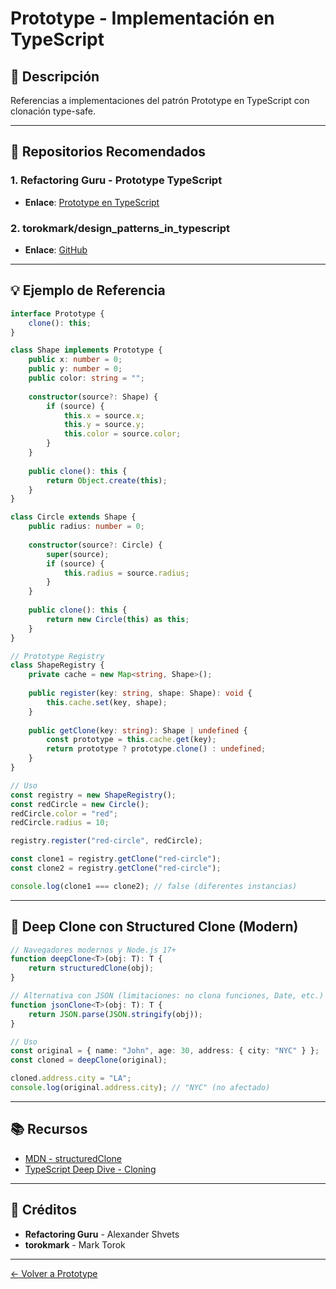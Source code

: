 # Prototype - Implementación en TypeScript

## 📖 Descripción

Referencias a implementaciones del patrón Prototype en TypeScript con clonación type-safe.

---

## 🌟 Repositorios Recomendados

### 1. **Refactoring Guru - Prototype TypeScript**
- **Enlace**: [Prototype en TypeScript](https://refactoring.guru/design-patterns/prototype/typescript/example)

### 2. **torokmark/design_patterns_in_typescript**
- **Enlace**: [GitHub](https://github.com/torokmark/design_patterns_in_typescript)

---

## 💡 Ejemplo de Referencia

```typescript
interface Prototype {
    clone(): this;
}

class Shape implements Prototype {
    public x: number = 0;
    public y: number = 0;
    public color: string = "";
    
    constructor(source?: Shape) {
        if (source) {
            this.x = source.x;
            this.y = source.y;
            this.color = source.color;
        }
    }
    
    public clone(): this {
        return Object.create(this);
    }
}

class Circle extends Shape {
    public radius: number = 0;
    
    constructor(source?: Circle) {
        super(source);
        if (source) {
            this.radius = source.radius;
        }
    }
    
    public clone(): this {
        return new Circle(this) as this;
    }
}

// Prototype Registry
class ShapeRegistry {
    private cache = new Map<string, Shape>();
    
    public register(key: string, shape: Shape): void {
        this.cache.set(key, shape);
    }
    
    public getClone(key: string): Shape | undefined {
        const prototype = this.cache.get(key);
        return prototype ? prototype.clone() : undefined;
    }
}

// Uso
const registry = new ShapeRegistry();
const redCircle = new Circle();
redCircle.color = "red";
redCircle.radius = 10;

registry.register("red-circle", redCircle);

const clone1 = registry.getClone("red-circle");
const clone2 = registry.getClone("red-circle");

console.log(clone1 === clone2); // false (diferentes instancias)
```

---

## 🔧 Deep Clone con Structured Clone (Modern)

```typescript
// Navegadores modernos y Node.js 17+
function deepClone<T>(obj: T): T {
    return structuredClone(obj);
}

// Alternativa con JSON (limitaciones: no clona funciones, Date, etc.)
function jsonClone<T>(obj: T): T {
    return JSON.parse(JSON.stringify(obj));
}

// Uso
const original = { name: "John", age: 30, address: { city: "NYC" } };
const cloned = deepClone(original);

cloned.address.city = "LA";
console.log(original.address.city); // "NYC" (no afectado)
```

---

## 📚 Recursos

- [MDN - structuredClone](https://developer.mozilla.org/en-US/docs/Web/API/structuredClone)
- [TypeScript Deep Dive - Cloning](https://basarat.gitbook.io/typescript/main-1/typed-closures)

---

## 🙏 Créditos

- **Refactoring Guru** - Alexander Shvets
- **torokmark** - Mark Torok

---

[← Volver a Prototype](../README.md)

